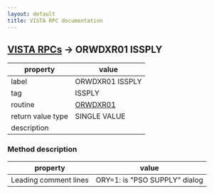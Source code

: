 ```yaml
---
layout: default
title: VISTA RPC documentation
---
```




## [VISTA RPCs](TableOfContent.md) &#8594; ORWDXR01 ISSPLY 

 property | value 
--- | --- 
 label | ORWDXR01 ISSPLY
 tag | ISSPLY
 routine | [ORWDXR01](http://code.osehra.org/dox/Routine_ORWDXR01_source.html)
 return value type | SINGLE VALUE
 description | 


### Method description

 property | value 
--- | --- 
 Leading comment lines | ORY=1: is "PSO SUPPLY" dialog